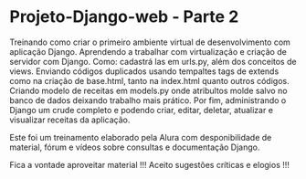 # Projeto-Django-web - Parte 2

Treinando como criar o primeiro ambiente virtual de desenvolvimento com aplicação Django.
Aprendendo a trabalhar com virtualização e criação de servidor com Django. Como: cadastrá las em urls.py, além dos conceitos de views.
Enviando códigos duplicados usando tempaltes tags de extends como na criação de base.html, tanto na index.html quanto outros códigos.
Criando modelo de receitas em models.py onde atribultos molde salvo no banco de dados deixando trabalho mais prático.
Por fim, administrando o Django um crude completo e podendo criar, editar, deletar, atualizar e visualizar receitas da aplicação.

Este foi um treinamento elaborado pela Alura com desponibilidade de material, fórum e vídeos sobre consultas e documentação Django.

Fica a vontade aproveitar material !!!
Aceito sugestões críticas e elogios !!!

